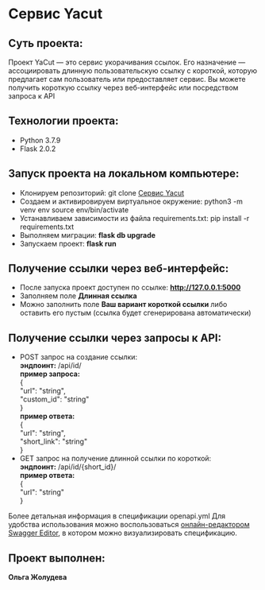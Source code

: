 # Сервис Yacut

## Суть проекта:

Проект YaCut — это сервис укорачивания ссылок. Его назначение — ассоциировать длинную пользовательскую ссылку с короткой, которую предлагает сам пользователь или предоставляет сервис. Вы можете получить короткую ссылку через веб-интерфейс или посредством запроса к API

## Технологии проекта:

- Python 3.7.9
- Flask 2.0.2

## Запуск проекта на локальном компьютере:

- Клонируем репозиторий: git clone [Сервис Yacut](https://github.com/Olga-Zholudeva/yacut)
- Cоздаем и активировируем виртуальное окружение: python3 -m venv env source env/bin/activate
- Устанавливаем зависимости из файла requirements.txt: pip install -r requirements.txt
- Выполняем миграции: **flask db upgrade**
- Запускаем проект: **flask run**

## Получение ссылки через веб-интерфейс:

- После запуска проект доступен по ссылке: **http://127.0.0.1:5000**
- Заполняем поле **Длинная ссылка**
- Можно заполнить поле **Ваш вариант короткой ссылки** либо оставить его пустым (ссылка будет сгенерирована автоматически)

## Получение ссылки через запросы к API:  

- POST запрос на создание ссылки:  
    **эндпоинт:** /api/id/  
    **пример запроса:**  
        {  
        "url": "string",  
        "custom_id": "string"  
        }  
    **пример ответа:**  
        {  
        "url": "string",  
        "short_link": "string"  
        }  
- GET запрос на получение длинной ссылки по короткой:  
    **эндпоинт:** /api/id/{short_id}/  
    **пример ответа:**  
        {  
        "url": "string"  
        }
  
Более детальная информация в спецификации openapi.yml
Для удобства использования можно воспользоваться [онлайн-редактором Swagger Editor](https://editor.swagger.io/), в котором можно визуализировать спецификацию.

## Проект выполнен:

**Ольга Жолудева**
